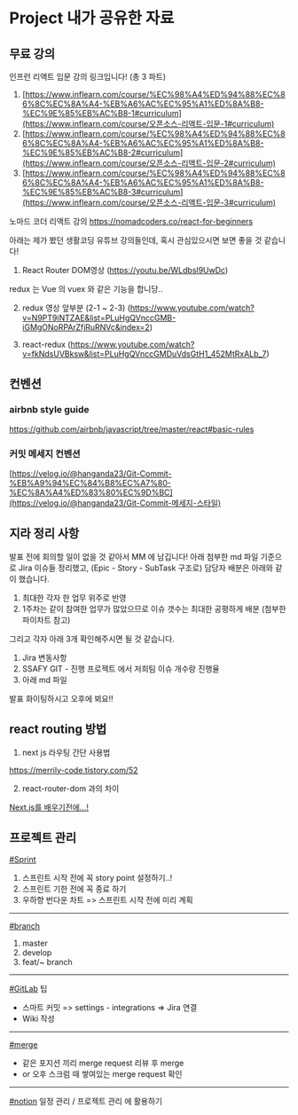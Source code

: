 # Project 내가 공유한 자료 

## 무료 강의 

인프런 리액트 입문 강의 링크입니다! (총 3 파트)

1. [https://www.inflearn.com/course/%EC%98%A4%ED%94%88%EC%86%8C%EC%8A%A4-%EB%A6%AC%EC%95%A1%ED%8A%B8-%EC%9E%85%EB%AC%B8-1#curriculum](https://www.inflearn.com/course/오픈소스-리액트-입문-1#curriculum)
2. [https://www.inflearn.com/course/%EC%98%A4%ED%94%88%EC%86%8C%EC%8A%A4-%EB%A6%AC%EC%95%A1%ED%8A%B8-%EC%9E%85%EB%AC%B8-2#curriculum](https://www.inflearn.com/course/오픈소스-리액트-입문-2#curriculum)
3. [https://www.inflearn.com/course/%EC%98%A4%ED%94%88%EC%86%8C%EC%8A%A4-%EB%A6%AC%EC%95%A1%ED%8A%B8-%EC%9E%85%EB%AC%B8-3#curriculum](https://www.inflearn.com/course/오픈소스-리액트-입문-3#curriculum)

노마드 코더 리액트 강의 https://nomadcoders.co/react-for-beginners



아래는 제가 봤던 생활코딩 유튜브 강의들인데, 혹시 관심있으시면 보면 좋을 것 같습니다!

1. React Router DOM영상 (https://youtu.be/WLdbsl9UwDc)

redux 는 Vue 의 vuex 와 같은 기능을 합니당.. 

2. redux 영상 앞부분 (2-1 ~ 2-3) (https://www.youtube.com/watch?v=N9PT9iNTZAE&list=PLuHgQVnccGMB-iGMgONoRPArZfjRuRNVc&index=2)

3. react-redux (https://www.youtube.com/watch?v=fkNdsUVBksw&list=PLuHgQVnccGMDuVdsGtH1_452MtRxALb_7)



## 컨벤션

### airbnb style guide

https://github.com/airbnb/javascript/tree/master/react#basic-rules

### 커밋 메세지 컨벤션

 [https://velog.io/@hanganda23/Git-Commit-%EB%A9%94%EC%84%B8%EC%A7%80-%EC%8A%A4%ED%83%80%EC%9D%BC](https://velog.io/@hanganda23/Git-Commit-메세지-스타일)



## 지라 정리 사항

발표 전에 회의할 일이 없을 것 같아서 MM 에 남깁니다! 아래 첨부한 md 파일 기준으로 Jira 이슈들 정리했고, (Epic - Story - SubTask 구조로) 담당자 배분은 아래와 같이 했습니다. 

1. 최대한 각자 한 업무 위주로 반영
2. 1주차는 같이 참여한 업무가 많았으므로 이슈 갯수는 최대한 공평하게 배분 (첨부한 파이차트 참고)

그리고 각자 아래 3개 확인해주시면 될 것 같습니다. 

1. Jira 변동사항
2. SSAFY GIT - 진행 프로젝트 에서 저희팀 이슈 개수랑 진행율
3. 아래 md 파일

발표 화이팅하시고 오후에 뵈요!!



## react routing 방법

1. next js 라우팅 간단 사용법

https://merrily-code.tistory.com/52

2. react-router-dom 과의 차이

[Next.js를 배우기전에...!](https://velog.io/@thsoon/next.js를-배우기-전에)



## 프로젝트 관리 

[#Sprint](https://meeting.ssafy.com/s06p11a2/channels/helloworld#)

1. 스프린트 시작 전에 꼭 story point 설정하기..!
2. 스프린트 기한 전에 꼭 종료 하기
3. 우하향 번다운 차트 => 스프린트 시작 전에 미리 계획

------

[#branch](https://meeting.ssafy.com/s06p11a2/channels/helloworld#) 

1. master
2. develop
3. feat/~ branch

------

[#GitLab](https://meeting.ssafy.com/s06p11a2/channels/helloworld#) 팁 

- 스마트 커밋 => settings - integrations => Jira 연결
- Wiki 작성

------

[#merge](https://meeting.ssafy.com/s06p11a2/channels/helloworld#)

- 같은 포지션 끼리 merge request 리뷰 후 merge
- or 오후 스크럼 때 쌓여있는 merge request 확인

------

[#notion](https://meeting.ssafy.com/s06p11a2/channels/helloworld#)  일정 관리 / 프로젝트 관리 에 활용하기
